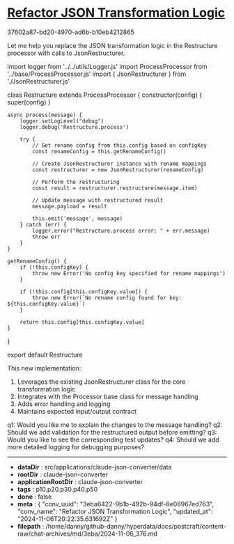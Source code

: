 # [Refactor JSON Transformation Logic](https://claude.ai/chat/3eba6422-9b1b-492b-94df-8e08967ed763)

37602a87-bd20-4970-ad6b-b10eb4212865

 Let me help you replace the JSON transformation logic in the Restructure processor with calls to JsonRestructurer.



<antArtifact identifier="restructure-processor" type="application/vnd.ant.code" language="javascript" title="Updated Restructure.js">
import logger from '../../utils/Logger.js'
import ProcessProcessor from '../base/ProcessProcessor.js'
import { JsonRestructurer } from './JsonRestructurer.js'

class Restructure extends ProcessProcessor {
    constructor(config) {
        super(config)
    }

    async process(message) {
        logger.setLogLevel("debug")
        logger.debug('Restructure.process')

        try {
            // Get rename config from this.config based on configKey
            const renameConfig = this.getRenameConfig()
            
            // Create JsonRestructurer instance with rename mappings
            const restructurer = new JsonRestructurer(renameConfig)

            // Perform the restructuring
            const result = restructurer.restructure(message.item)

            // Update message with restructured result
            message.payload = result

            this.emit('message', message)
        } catch (err) {
            logger.error("Restructure.process error: " + err.message)
            throw err
        }
    }

    getRenameConfig() {
        if (!this.configKey) {
            throw new Error('No config key specified for rename mappings')
        }

        if (!this.config[this.configKey.value]) {
            throw new Error(`No rename config found for key: ${this.configKey.value}`)
        }

        return this.config[this.configKey.value]
    }
}

export default Restructure
</antArtifact>

This new implementation:

1. Leverages the existing JsonRestructurer class for the core transformation logic
2. Integrates with the Processor base class for message handling
3. Adds error handling and logging
4. Maintains expected input/output contract

q1: Would you like me to explain the changes to the message handling?
q2: Should we add validation for the restructured output before emitting?
q3: Would you like to see the corresponding test updates?
q4: Should we add more detailed logging for debugging purposes?

---

* **dataDir** : src/applications/claude-json-converter/data
* **rootDir** : claude-json-converter
* **applicationRootDir** : claude-json-converter
* **tags** : p10.p20.p30.p40.p50
* **done** : false
* **meta** : {
  "conv_uuid": "3eba6422-9b1b-492b-94df-8e08967ed763",
  "conv_name": "Refactor JSON Transformation Logic",
  "updated_at": "2024-11-06T20:22:35.631692Z"
}
* **filepath** : /home/danny/github-danny/hyperdata/docs/postcraft/content-raw/chat-archives/md/3eba/2024-11-06_376.md